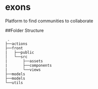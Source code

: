 # exons
Platform to find communities to collaborate

##Folder Structure
    
     .
    ├──actions
    ├──front
    |   ├──public
    │   └──src
    |       ├──assets
    |       ├──components
    |       └──views
    ├──models
    ├──models
    └──utils
